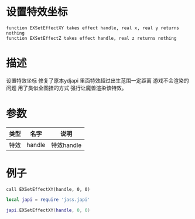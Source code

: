 
# 设置特效坐标
```jass
function EXSetEffectXY takes effect handle, real x, real y returns nothing
function EXSetEffectZ takes effect handle, real z returns nothing
```
# 描述
设置特效坐标 修复了原本ydjapi 里面特效超过出生范围一定距离 游戏不会渲染的问题
用了类似全图挂的方式 强行让魔兽渲染该特效。
# 参数
类型|名字|说明
--|--|--
特效|handle|特效handle


# 例子

```jass
call EXSetEffectXY(handle, 0, 0)
```

```lua
local japi = require 'jass.japi'

japi.EXSetEffectXY(handle, 0, 0)

```

